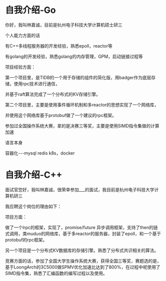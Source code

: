 # 自我介绍-Go

你好，我叫林嘉诚，目前是杭州电子科技大学计算机硕士研三

个人能力方面的话

有C++多线程服务器的开发经验，熟悉epoll，reactor等

有golang的开发经验，熟悉golang的内存管理，GPM，启动链接过程等

项目经验方面：

第一个项目里，是TIDB的一个用于存储的组件的简化版，用badger作为底层存储，使用rpc技术进行通信，

并基于raft算法完成了一个分布式的KV存储引擎。

第二个项目里，主要是使用事件循环机制和多reactor的思想实现了一个网络库，

并使用这个网络库基于protobuf做了一个建议的rpc框架。

参加过全国操作系统大赛，拿的是决赛三等奖，主要是使用SIMD指令集做的计算加速

语言本身

容器化---mysql redis k8s，docker

# 自我介绍-C++

面试官您好，我叫林嘉诚，很荣幸参加___的面试，我目前是杭州电子科技大学计算机研三

我应聘这个岗位的理由如下：

项目方面：

做了一个lrpc的框架，实现了，promise/future 异步调用框架，支持了then的链式调用，类muduo的网络库，基于多reactor的服务器，封装了epoll，和一个基于protobuf的rpc框架。

另一个项目是一个分布式KV数据库的存储引擎。熟悉了分布式共识相关的算法。

竞赛方面的话，参加了全国大学生操作系统大赛，获得全国三等奖，赛题选的是，基于LoongArch的3C5000做SPMV优化加速比达到了800%，在过程中呢使用了SIMD指令集，熟悉了汇编函数的编写过程以及使用。
